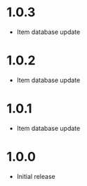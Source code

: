 # 1.0.3
- Item database update

# 1.0.2
- Item database update

# 1.0.1
- Item database update

# 1.0.0
- Initial release